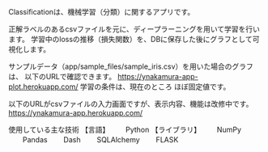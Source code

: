 Classificationは、機械学習（分類）に関するアプリです。

正解ラベルのあるcsvファイルを元に、ディープラーニングを用いて学習を行います。
学習中のlossの推移（損失関数）を、DBに保存した後にグラフとして可視化します。

サンプルデータ（app/sample_files/sample_iris.csv）を用いた場合のグラフは、
以下のURLで確認できます。
https://ynakamura-app-plot.herokuapp.com/
学習の条件は、現在のところ ほぼ固定値です。

以下のURLがcsvファイルの入力画面ですが、表示内容、機能は改修中です。
https://ynakamura-app.herokuapp.com/


使用している主な技術
 【言語】
　　Python
 【ライブラリ】
　　NumPy
　　Pandas
　　Dash
　　SQLAlchemy
　　FLASK
